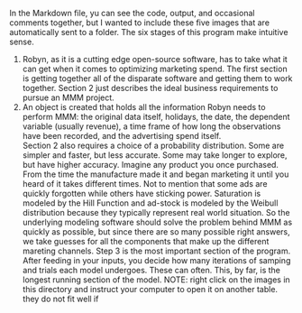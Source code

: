 In the Markdown file, yu can see the code, output, and occasional comments together, but I wanted to include these five images that are automatically sent to a folder. The six stages of this program make intuitive sense. 
1. Robyn, as it is a cutting edge open-source software, has to take what it can get when it comes to optimizing marketing spend. The first section is getting together all of the disparate software and getting them to work together. Section 2 just describes the ideal business requirements to pursue an MMM project. 
2. An object is created that holds all the information Robyn needs to perform MMM: the original data itself, holidays, the date, the dependent variable (usually revenue), a time frame of how long the observations have been recorded, and the advertising spend itself.  
Section 2 also requires a choice of a probability distribution. Some are simpler and faster, but less accurate. Some may take longer to explore, but have higher accuracy. Imagine any product you once purchased. From the time the manufacture made it and began marketing it until you heard of it takes different times. Not to mention that some ads are quickly forgotten while others have sticking power. Saturation is modeled by the Hill Function and ad-stock is modeled by the Weibull distribution because they typically represent real world situation.
So the underlying modeling software should solve the problem behind MMM as quickly as possible, but since there are so many possible right answers, we take guesses for all the components that make up the different mareting channels. 
Step 3 is the most important section of the program. After feeding in your inputs, you decide how many iterations of samping and trials each model undergoes. These can often. This, by far, is the longest running section of the model.
NOTE: right click on the images in this directory and instruct your computer to open it on another table. they do not fit well if 
